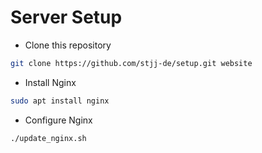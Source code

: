 # Server Setup

- Clone this repository
```sh
git clone https://github.com/stjj-de/setup.git website
```

- Install Nginx
```sh
sudo apt install nginx
```

- Configure Nginx
```sh
./update_nginx.sh
```

